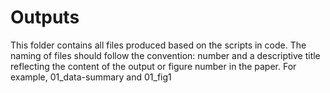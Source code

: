 # Outputs

This folder contains all files produced based on the scripts in code. The naming of files should follow the convention: number and a descriptive title reflecting the content of the output or figure number in the paper. For example, 01_data-summary and 01_fig1
